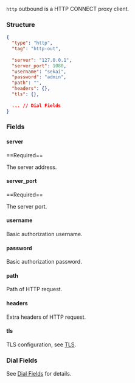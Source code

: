 `http` outbound is a HTTP CONNECT proxy client.

### Structure

```json
{
  "type": "http",
  "tag": "http-out",
  
  "server": "127.0.0.1",
  "server_port": 1080,
  "username": "sekai",
  "password": "admin",
  "path": "",
  "headers": {},
  "tls": {},
  
  ... // Dial Fields
}
```

### Fields

#### server

==Required==

The server address.

#### server_port

==Required==

The server port.

#### username

Basic authorization username.

#### password

Basic authorization password.

#### path

Path of HTTP request.

#### headers

Extra headers of HTTP request.

#### tls

TLS configuration, see [TLS](/configuration/shared/tls/#outbound).

### Dial Fields

See [Dial Fields](/configuration/shared/dial) for details.
